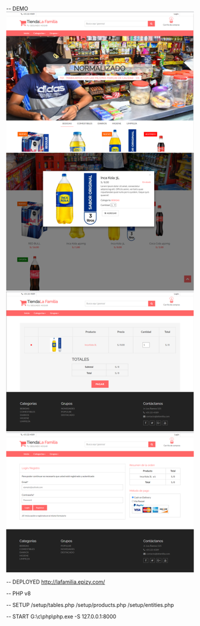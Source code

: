 -- DEMO
![alt text](demo/0.PNG)
![alt text](demo/0.5.PNG)
![alt text](demo/1.PNG)
![alt text](demo/2.PNG)

-- DEPLOYED
http://lafamilia.epizy.com/


-- PHP
v8

-- SETUP
/setup/tables.php
/setup/products.php
/setup/entities.php

-- START
G:\c\php\php.exe -S 127.0.0.1:8000